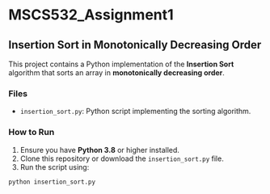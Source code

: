 # MSCS532_Assignment1

## Insertion Sort in Monotonically Decreasing Order

This project contains a Python implementation of the **Insertion Sort** algorithm that sorts an array in **monotonically decreasing order**.

### Files

- `insertion_sort.py`: Python script implementing the sorting algorithm.

### How to Run

1. Ensure you have **Python 3.8** or higher installed.
2. Clone this repository or download the `insertion_sort.py` file.
3. Run the script using:

```bash
python insertion_sort.py
